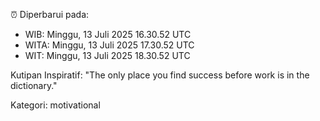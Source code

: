 ⏰ Diperbarui pada:
- WIB: Minggu, 13 Juli 2025 16.30.52 UTC
- WITA: Minggu, 13 Juli 2025 17.30.52 UTC
- WIT: Minggu, 13 Juli 2025 18.30.52 UTC

Kutipan Inspiratif:
"The only place you find success before work is in the dictionary."


Kategori: motivational

